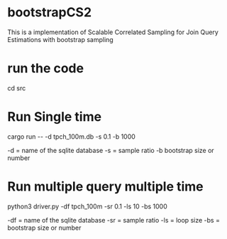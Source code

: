 # bootstrapCS2

This is a implementation of Scalable Correlated Sampling for Join Query Estimations with bootstrap sampling

# run the code

cd src

# Run Single time

cargo run -- -d tpch_100m.db -s 0.1 -b 1000

-d = name of the sqlite database
-s = sample ratio
-b bootstrap size or number

# Run multiple query multiple time

python3 driver.py -df tpch_100m -sr 0.1 -ls 10 -bs 1000

-df = name of the sqlite database
-sr = sample ratio
-ls = loop size
-bs = bootstrap size or number
